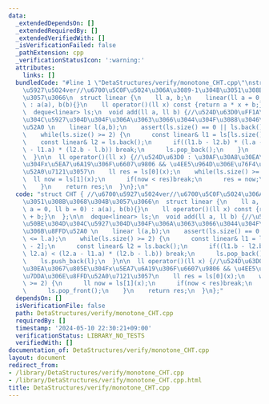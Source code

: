 ```yaml
---
data:
  _extendedDependsOn: []
  _extendedRequiredBy: []
  _extendedVerifiedWith: []
  _isVerificationFailed: false
  _pathExtension: cpp
  _verificationStatusIcon: ':warning:'
  attributes:
    links: []
  bundledCode: "#line 1 \"DetaStructures/verify/monotone_CHT.cpp\"\nstruct CHT { //\u6700\
    \u5927\u5024ver//\u6700\u5C0F\u5024\u306A\u3089-1\u304B\u3051\u308B\u3068\u304B\
    \u3057\u3066\n  struct linear {\n    ll a, b;\n    linear(ll a = 0, ll b = 0)\
    \ : a(a), b(b){}\n    ll operator()(ll x) const {return a * x + b;}\n  };\n\n\
    \  deque<linear> ls;\n  void add(ll a, ll b) {//\u524D\u63D0\uFF1A\u50BE\u304D\
    \u304C\u5927\u304D\u304F\u306A\u3063\u3066\u3044\u304F\u3088\u3046\u306B\u8FFD\
    \u52A0 \n    linear l(a,b);\n    assert(ls.size() == 0 || ls.back().a <= l.a);\n\
    \    while(ls.size() >= 2) {\n      const linear& l1 = ls[ls.size() - 2];\n  \
    \    const linear& l2 = ls.back();\n      if((l1.b - l2.b) * (l.a - l2.a) < (l2.a\
    \ - l1.a) * (l2.b - l.b)) break;\n      ls.pop_back();\n    }\n    ls.push_back(l);\n\
    \  }\n\n  ll operator()(ll x) {//\u524D\u63D0 : \u30AF\u30A8\u30EA\u3067\u805E\
    \u304Fx\u5EA7\u6A19\u306F\u6607\u9806 && \u4EE5\u964D\u306E\u76F4\u7DDA\u306E\u8FFD\
    \u52A0\u7121\u3057\n    ll res = ls[0](x);\n    while(ls.size() >= 2) {\n    \
    \  ll now = ls[1](x);\n      if(now < res)break;\n      res = now;\n      ls.pop_front();\n\
    \    }\n    return res;\n  }\n};\n"
  code: "struct CHT { //\u6700\u5927\u5024ver//\u6700\u5C0F\u5024\u306A\u3089-1\u304B\
    \u3051\u308B\u3068\u304B\u3057\u3066\n  struct linear {\n    ll a, b;\n    linear(ll\
    \ a = 0, ll b = 0) : a(a), b(b){}\n    ll operator()(ll x) const {return a * x\
    \ + b;}\n  };\n\n  deque<linear> ls;\n  void add(ll a, ll b) {//\u524D\u63D0\uFF1A\
    \u50BE\u304D\u304C\u5927\u304D\u304F\u306A\u3063\u3066\u3044\u304F\u3088\u3046\
    \u306B\u8FFD\u52A0 \n    linear l(a,b);\n    assert(ls.size() == 0 || ls.back().a\
    \ <= l.a);\n    while(ls.size() >= 2) {\n      const linear& l1 = ls[ls.size()\
    \ - 2];\n      const linear& l2 = ls.back();\n      if((l1.b - l2.b) * (l.a -\
    \ l2.a) < (l2.a - l1.a) * (l2.b - l.b)) break;\n      ls.pop_back();\n    }\n\
    \    ls.push_back(l);\n  }\n\n  ll operator()(ll x) {//\u524D\u63D0 : \u30AF\u30A8\
    \u30EA\u3067\u805E\u304Fx\u5EA7\u6A19\u306F\u6607\u9806 && \u4EE5\u964D\u306E\u76F4\
    \u7DDA\u306E\u8FFD\u52A0\u7121\u3057\n    ll res = ls[0](x);\n    while(ls.size()\
    \ >= 2) {\n      ll now = ls[1](x);\n      if(now < res)break;\n      res = now;\n\
    \      ls.pop_front();\n    }\n    return res;\n  }\n};"
  dependsOn: []
  isVerificationFile: false
  path: DetaStructures/verify/monotone_CHT.cpp
  requiredBy: []
  timestamp: '2024-05-10 22:30:21+09:00'
  verificationStatus: LIBRARY_NO_TESTS
  verifiedWith: []
documentation_of: DetaStructures/verify/monotone_CHT.cpp
layout: document
redirect_from:
- /library/DetaStructures/verify/monotone_CHT.cpp
- /library/DetaStructures/verify/monotone_CHT.cpp.html
title: DetaStructures/verify/monotone_CHT.cpp
---
```


